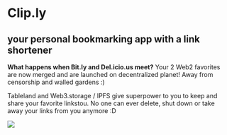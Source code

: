 # Clip.ly
## your personal bookmarking app with a link shortener

**What happens when Bit.ly and Del.icio.us meet?**
Your 2 Web2 favorites are now merged and are launched on decentralized planet!
Away from censorship and walled gardens :)

Tableland and Web3.storage / IPFS give superpower to you to keep and share your favorite linkstou.
No one can ever delete, shut down or take away your links from you anymore :D

![](https://imgur.com/b3gHdK9)